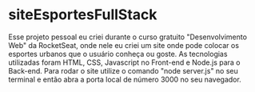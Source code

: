 # siteEsportesFullStack
Esse projeto pessoal eu criei durante o curso gratuito "Desenvolvimento Web" da RocketSeat, onde nele eu criei um site onde pode colocar os esportes urbanos que o usuário conheça ou goste. As tecnologias utilizadas foram HTML, CSS, Javascript no Front-end e Node.js para o Back-end. Para rodar o site utilize o comando "node server.js" no seu terminal e então abra a porta local de número 3000 no seu navegador.
